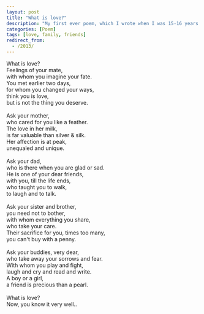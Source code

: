 ```yaml
---
layout: post
title: "What is love?"
description: "My first ever poem, which I wrote when I was 15-16 years old"
categories: [Poem]
tags: [love, family, friends]
redirect_from:
  - /2013/
---
```


What is love?<br/>
Feelings of your mate,<br/>
with whom you imagine your fate.<br/>
You met earlier two days,<br/>
for whom you changed your ways,<br/>
think you is love,<br/>
but is not the thing you deserve.<br/>
<br/>
Ask your mother,<br/>
who cared for you like a feather.<br/>
The love in her milk,<br/>
is far valuable than silver & silk.<br/>
Her affection is at peak,<br/>
unequaled and unique.<br/>
<br/>
Ask your dad,<br/>
who is there when you are glad or sad.<br/>
He is one of your dear friends,<br/>
with you, till the life ends,<br/>
who taught you to walk,<br/>
to laugh and to talk.<br/>
<br/>
Ask your sister and brother,<br/>
you need not to bother,<br/>
with whom everything you share,<br/>
who take your care.<br/>
Their sacrifice for you, times too many,<br/>
you can't buy with a penny.<br/>
<br/>
Ask your buddies, very dear,<br/>
who take away your sorrows and fear.<br/>
With whom you play and fight,<br/>
laugh and cry and read and write.<br/>
A boy or a girl,<br/>
a friend is precious than a pearl.<br/>
<br/>
What is love?<br/>
Now, you know it very well..
